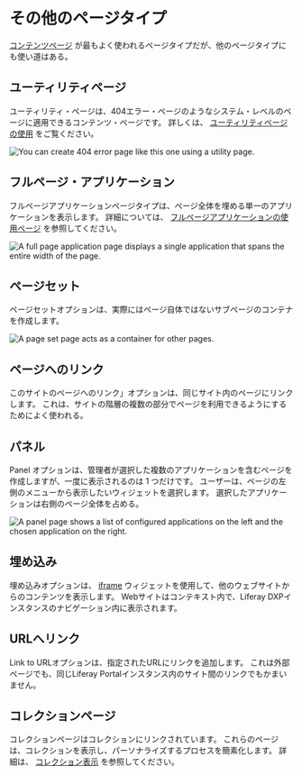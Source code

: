 # その他のページタイプ

[コンテンツページ](../using-content-pages.md) が最もよく使われるページタイプだが、他のページタイプにも使い道はある。

## ユーティリティページ

ユーティリティ・ページは、404エラー・ページのようなシステム・レベルのページに適用できるコンテンツ・ページです。 詳しくは、 [ユーティリティページの使用](../adding-pages/using-utility-pages.md) をご覧ください。

![You can create 404 error page like this one using a utility page.](./other-page-types/images/01.png)

## フルページ・アプリケーション

フルページアプリケーションページタイプは、ページ全体を埋める単一のアプリケーションを表示します。 詳細については、 [フルページアプリケーションの使用ページ](../adding-pages/using-the-full-page-application-page-type.md) を参照してください。

![A full page application page displays a single application that spans the entire width of the page.](./other-page-types/images/02.png)

## ページセット

ページセットオプションは、実際にはページ自体ではないサブページのコンテナを作成します。

![A page set page acts as a container for other pages.](./other-page-types/images/03.png)

## ページへのリンク

このサイトのページへのリンク」オプションは、同じサイト内のページにリンクします。 これは、サイトの階層の複数の部分でページを利用できるようにするためによく使われる。

## パネル

Panel オプションは、管理者が選択した複数のアプリケーションを含むページを作成しますが、一度に表示されるのは 1 つだけです。 ユーザーは、ページの左側のメニューから表示したいウィジェットを選択します。 選択したアプリケーションは右側のページ全体を占める。

![A panel page shows a list of configured applications on the left and the chosen application on the right.](./other-page-types/images/04.png)

## 埋め込み

埋め込みオプションは、 [iframe](../../displaying-content/additional-content-display-options/using-the-iframe-widget.md) ウィジェットを使用して、他のウェブサイトからのコンテンツを表示します。 Webサイトはコンテキスト内で、Liferay DXPインスタンスのナビゲーション内に表示されます。

## URLへリンク

Link to URLオプションは、指定されたURLにリンクを追加します。 これは外部ページでも、同じLiferay Portalインスタンス内のサイト間のリンクでもかまいません。

## コレクションページ

コレクションページはコレクションにリンクされています。 これらのページは、コレクションを表示し、パーソナライズするプロセスを簡素化します。 詳細は、 [コレクション表示](../../../site-building/displaying-content/collections-and-collection-pages/about-collections-and-collection-pages.md#displaying-collections) を参照してください。
